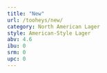 ```yaml
---
title: "New"
url: /tooheys/new/
category: North American Lager
style: American-Style Lager
abv: 4.6
ibu: 0
srm: 0
upc: 0
---
```


